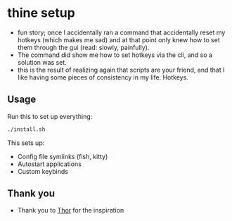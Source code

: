 # thine setup
- fun story; once I accidentally ran a command that accidentally reset my hotkeys (which makes me sad) and at that point only knew how to set them through the gui (read: slowly, painfully).
- The command did show me how to set hotkeys via the cli, and so a solution was set.
- this is the result of realizing again that scripts are your friend, and that I like having some pieces of consistency in my life. Hotkeys.

## Usage

Run this to set up everything:
```bash
./install.sh
```

This sets up:
- Config file symlinks (fish, kitty)
- Autostart applications
- Custom keybinds

## Thank you
- Thank you to [Thor](https://github.com/thor314/.setup) for the inspiration
